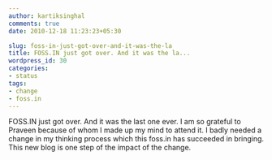 ```yaml
---
author: kartiksinghal
comments: true
date: 2010-12-18 11:23:23+05:30

slug: foss-in-just-got-over-and-it-was-the-la
title: FOSS.IN just got over. And it was the la...
wordpress_id: 30
categories:
- status
tags:
- change
- foss.in
---
```


FOSS.IN just got over. And it was the last one ever. I am so grateful to Praveen because of whom I made up my mind to attend it. I badly needed a change in my thinking process which this foss.in has succeeded in bringing. This new blog is one step of the impact of the change.

